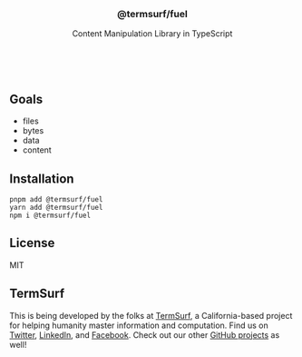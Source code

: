 <br/>
<br/>
<br/>
<br/>
<br/>
<br/>
<br/>

<h3 align='center'>@termsurf/fuel</h3>
<p align='center'>
  Content Manipulation Library in TypeScript
</p>

<br/>
<br/>
<br/>

## Goals

- files
- bytes
- data
- content

## Installation

```
pnpm add @termsurf/fuel
yarn add @termsurf/fuel
npm i @termsurf/fuel
```

## License

MIT

## TermSurf

This is being developed by the folks at [TermSurf](https://term.surf), a
California-based project for helping humanity master information and
computation. Find us on [Twitter](https://twitter.com/termsurf),
[LinkedIn](https://www.linkedin.com/company/termsurf), and
[Facebook](https://www.facebook.com/termsurf). Check out our other
[GitHub projects](https://github.com/termsurf) as well!
